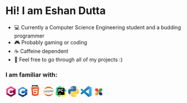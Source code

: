 # Hi! I am Eshan Dutta
                  
- 💻 Currently a Computer Science Engineering student and a budding programmer
- 🎮 Probably gaming or coding
- ☕ Caffeine dependent
- 🧩 Feel free to go through all of my projects :)

### I am familiar with: 
<img src = "images/c.png" width="30"> <img src = "images/cpp1.png" width="25"> <img src = "images/html5.png" width="35"> <img src = "images/jupyter.png" width="30"> <img src = "images/pycharm.png" width="30"> <img src = "images/python.png" width="30"> <img src = "images/vscode.png" width="30">  <img src = "images/codeblocks_logo.png" width="30">
